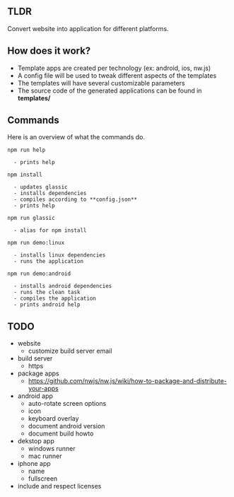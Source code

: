 ## TLDR

Convert website into application for different platforms.

## How does it work?

- Template apps are created per technology (ex: android, ios, nw.js)
- A config file will be used to tweak different aspects of the templates
- The templates will have several customizable parameters
- The source code of the generated applications can be found in **templates/**

## Commands

Here is an overview of what the commands do.

    npm run help

      - prints help

    npm install

      - updates glassic
      - installs dependencies
      - compiles according to **config.json**
      - prints help

    npm run glassic

      - alias for npm install

    npm run demo:linux

      - installs linux dependencies
      - runs the application

    npm run demo:android

      - installs android dependencies
      - runs the clean task
      - compiles the application
      - prints android help

## TODO

- website
  - customize build server email
- build server
  - https
- package apps
  - https://github.com/nwjs/nw.js/wiki/how-to-package-and-distribute-your-apps
- android app
  - auto-rotate screen options
  - icon
  - keyboard overlay
  - document android version
  - document build howto
- dekstop app
  - windows runner
  - mac runner
- iphone app
  - name
  - fullscreen
- include and respect licenses
